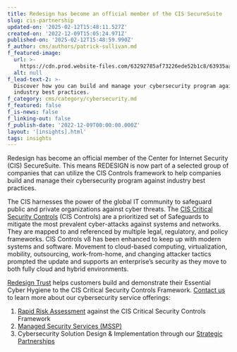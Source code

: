 ```yaml
---
title: Redesign has become an official member of the CIS SecureSuite
slug: cis-partnership
updated-on: '2025-02-12T15:48:11.527Z'
created-on: '2022-12-09T15:05:24.971Z'
published-on: '2025-02-12T15:48:59.990Z'
f_author: cms/authors/patrick-sullivan.md
f_featured-image:
  url: >-
    https://cdn.prod.website-files.com/63292785af73226ede52b1c8/63935aab1ddaef32a1f1a1df_redesign-trust-cis.avif
  alt: null
f_lead-text-2: >-
  Discover how you can build and manage your cybersecurity program against
  industry best practices.
f_category: cms/category/cybersecurity.md
f_featured: false
f_is-news: false
f_linking-out: false
f_publish-date: '2022-12-09T00:00:00.000Z'
layout: '[insights].html'
tags: insights
---
```


Redesign has become an official member of the Center for Internet Security (CIS) SecureSuite. This means REDESIGN is now part of a selected group of companies that can utilize the CIS Controls framework to help companies build and manage their cybersecurity program against industry best practices.

The CIS harnesses the power of the global IT community to safeguard public and private organizations against cyber threats. The [CIS Critical Security Controls](https://www.cisecurity.org/controls) (CIS Controls) are a prioritized set of Safeguards to mitigate the most prevalent cyber-attacks against systems and networks. They are mapped to and referenced by multiple legal, regulatory, and policy frameworks. CIS Controls v8 has been enhanced to keep up with modern systems and software. Movement to cloud-based computing, virtualization, mobility, outsourcing, work-from-home, and changing attacker tactics prompted the update and supports an enterprise’s security as they move to both fully cloud and hybrid environments.

[Redesign Trust](https://www.redesign-group.com/trust) helps customers build and demonstrate their Essential Cyber Hygiene to the CIS Critical Security Controls Framework. [Contact us](https://calendly.com/psanginario/30min?month=2022-06) to learn more about our cybersecurity service offerings:

1.  [Rapid Risk Assessment](https://www.redesign-group.com/trust#approach) against the CIS Critical Security Controls Framework
2.  [Managed Security Services (MSSP)](https://www.redesign-group.com/trust#solutions)
3.  Cybersecurity Solution Design & Implementation through our [Strategic Partnerships](https://www.redesign-group.com/partnerships)

‍

